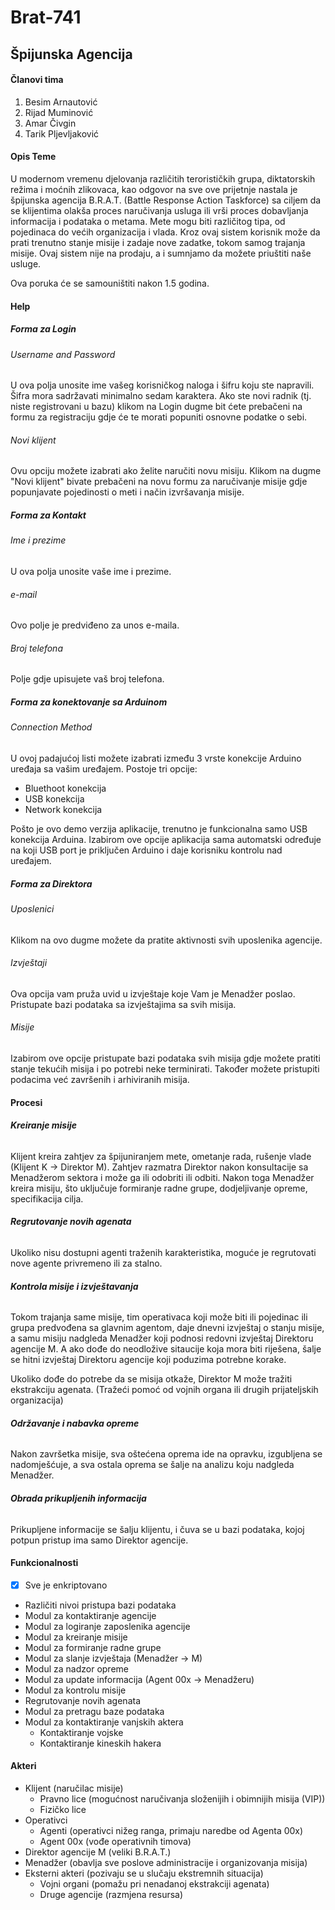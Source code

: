 ﻿# Brat-741
## Špijunska Agencija

#### **Članovi tima**

1. Besim Arnautović
2. Rijad Muminović
3. Amar Čivgin
4. Tarik Pljevljaković

#### **Opis Teme**

U modernom vremenu djelovanja različitih terorističkih grupa, diktatorskih režima i 
moćnih zlikovaca, kao odgovor na sve ove prijetnje nastala je špijunska agencija
B.R.A.T. (Battle Response Action Taskforce) sa ciljem da se klijentima olakša proces
naručivanja usluga ili vrši proces dobavljanja informacija i podataka o metama.
Mete mogu biti različitog tipa, od pojedinaca do većih organizacija i vlada.
Kroz ovaj sistem korisnik može da prati trenutno stanje misije i zadaje nove zadatke,
tokom samog trajanja misije.
Ovaj sistem nije na prodaju, a i sumnjamo da možete priuštiti naše usluge.

Ova poruka će se samouništiti nakon 1.5 godina.

#### **Help**

##### **Forma za Login**

###### Username and Password

U ova polja unosite ime vašeg korisničkog naloga i šifru koju ste napravili. Šifra mora sadržavati
minimalno sedam karaktera. Ako ste novi radnik (tj. niste registrovani u bazu) klikom na Login dugme
bit ćete prebačeni na formu za registraciju gdje će te morati popuniti osnovne podatke o sebi.

###### Novi klijent

Ovu opciju možete izabrati ako želite naručiti novu misiju. Klikom na dugme "Novi klijent" bivate
prebačeni na novu formu za naručivanje misije gdje popunjavate pojedinosti o meti i način izvršavanja
misije.

##### **Forma za Kontakt**
 
###### Ime i prezime

U ova polja unosite vaše ime i prezime.

###### e-mail

Ovo polje je predviđeno za unos e-maila.

###### Broj telefona

Polje gdje upisujete vaš broj telefona.

##### **Forma za konektovanje sa Arduinom**

###### Connection Method

U ovoj padajućoj listi možete izabrati između 3 vrste konekcije Arduino uređaja sa vašim uređajem.
Postoje tri opcije:
- Bluethoot konekcija
- USB konekcija
- Network konekcija

Pošto je ovo demo verzija aplikacije, trenutno je funkcionalna samo USB konekcija Arduina.
Izabirom ove opcije aplikacija sama automatski određuje na koji USB port je priključen Arduino
i daje korisniku kontrolu nad uređajem.

##### **Forma za Direktora**

###### Uposlenici

Klikom na ovo dugme možete da pratite aktivnosti svih uposlenika agencije.

###### Izvještaji

Ova opcija vam pruža uvid u izvještaje koje Vam je Menadžer poslao. Pristupate bazi podataka sa
izvještajima sa svih misija.

###### Misije

Izabirom ove opcije pristupate bazi podataka svih misija gdje možete pratiti stanje tekućih misija
i po potrebi neke terminirati. Također možete pristupiti podacima već završenih i arhiviranih misija.

#### **Procesi**

###### **Kreiranje misije**

Klijent kreira zahtjev za špijuniranjem mete, ometanje rada, rušenje vlade
(Klijent K -> Direktor M). Zahtjev razmatra Direktor nakon konsultacije sa Menadžerom sektora
i može ga ili odobriti ili odbiti. Nakon toga Menadžer kreira misiju, što uključuje formiranje 
radne grupe, dodjeljivanje opreme, specifikacija cilja.

###### **Regrutovanje novih agenata**

Ukoliko nisu dostupni agenti traženih karakteristika, moguće je regrutovati nove agente
privremeno ili za stalno.

###### **Kontrola misije i izvještavanja**

Tokom trajanja same misije, tim operativaca koji može biti ili pojedinac ili grupa predvođena
sa glavnim agentom, daje dnevni izvještaj o stanju misije, a samu misiju nadgleda
Menadžer koji podnosi redovni izvještaj Direktoru agencije M. A ako dođe do
neodložive sitaucije koja mora biti riješena, šalje se hitni izvještaj Direktoru agencije
koji poduzima potrebne korake.

Ukoliko dođe do potrebe da se misija otkaže, Direktor M može tražiti ekstrakciju agenata. (Tražeći
pomoć od vojnih organa ili drugih prijateljskih organizacija)

###### **Održavanje i nabavka opreme**

Nakon završetka misije, sva oštećena oprema ide na opravku, izgubljena se nadomješćuje, a sva
ostala oprema se šalje na analizu koju nadgleda Menadžer. 

###### **Obrada prikupljenih informacija**

Prikupljene informacije se šalju klijentu, i čuva se u bazi podataka, kojoj potpun 
pristup ima samo Direktor agencije.



#### **Funkcionalnosti**

* [x] Sve je enkriptovano
* Različiti nivoi pristupa bazi podataka
* Modul za kontaktiranje agencije
* Modul za logiranje zaposlenika agencije
* Modul za kreiranje misije
* Modul za formiranje radne grupe
* Modul za slanje izvještaja (Menadžer -> M)
* Modul za nadzor opreme
* Modul za update informacija (Agent 00x -> Menadžeru)
* Modul za kontrolu misije
* Regrutovanje novih agenata
* Modul za pretragu baze podataka
* Modul za kontaktiranje vanjskih aktera
  * Kontaktiranje vojske
  * Kontaktiranje kineskih hakera

#### **Akteri**

* Klijent (naručilac misije)
  * Pravno lice (mogućnost naručivanja složenijih i obimnijih misija (VIP))
  * Fizičko lice
* Operativci
  * Agenti (operativci nižeg ranga, primaju naredbe od Agenta 00x)
  * Agent 00x (vođe operativnih timova)
* Direktor agencije M (veliki B.R.A.T.)
* Menadžer (obavlja sve poslove administracije i organizovanja misija)
* Eksterni akteri (pozivaju se u slučaju ekstremnih situacija)
  * Vojni organi (pomažu pri nenadanoj ekstrakciji agenata)
  * Druge agencije (razmjena resursa)
